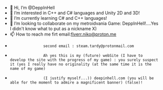 - 👋 Hi, I’m @DeppInHell
- 👀 I’m interested in C++ and C# languages and Unity 2D and 3D!
- 🌱 I’m currently learning C# and C++ languages!
- 💞️ I’m looking to collaborate on my metroidvania Game: DeppInHell!....Yes I didn't know what to put as a nickname X)
- 📫 How to reach me firt email:fiverr.niko@proton.me
-                    second email : steam.tardy@protonmail.com
-                    Ah yes this is my (future) webSite (I have to develop the site with the progress of my game) : you surely suspect it (yes I really have no originality (at the same time it is the name of my game) 
-                    (I justify myself...)) deepinhell.com (you will be able for the moment to admire a magnificent banner) (false)!

<!---
DeppInHell/DeppInHell is a ✨ special ✨ repository because its `README.md` (this file) appears on your GitHub profile.
You can click the Preview link to take a look at your changes.
--->
